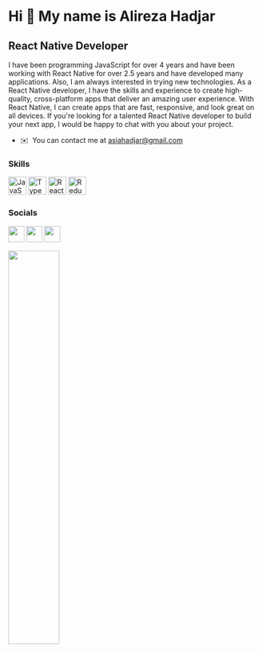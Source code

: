 Hi 👋 My name is Alireza Hadjar 
===============================  

React Native Developer 
----------------------  

I have been programming JavaScript for over 4 years and have been working with React Native for over 2.5 years and have developed many applications. Also, I am always interested in trying new technologies. As a React Native developer, I have the skills and experience to create high-quality, cross-platform apps that deliver an amazing user experience. With React Native, I can create apps that are fast, responsive, and look great on all devices. If you're looking for a talented React Native developer to build your next app, I would be happy to chat with you about your project.

* ✉️  You can contact me at [asiahadjar@gmail.com](mailto:asiahadjar@gmail.com) 

### Skills

<p align="left"> <a href="https://developer.mozilla.org/en-US/docs/Web/JavaScript" target="_blank" rel="noreferrer"><img src="https://raw.githubusercontent.com/danielcranney/readme-generator/main/public/icons/skills/javascript-colored.svg" width="36" height="36" alt="JavaScript" /></a> <a href="https://www.typescriptlang.org/" target="_blank" rel="noreferrer"><img src="https://raw.githubusercontent.com/danielcranney/readme-generator/main/public/icons/skills/typescript-colored.svg" width="36" height="36" alt="TypeScript" /></a> <a href="https://reactjs.org/" target="_blank" rel="noreferrer"><img src="https://raw.githubusercontent.com/danielcranney/readme-generator/main/public/icons/skills/react-colored.svg" width="36" height="36" alt="React" /></a> <a href="https://redux.js.org/" target="_blank" rel="noreferrer"><img src="https://raw.githubusercontent.com/danielcranney/readme-generator/main/public/icons/skills/redux-colored.svg" width="36" height="36" alt="Redux" /></a> </p> 

### Socials  

<p align="left"> <a href="https://www.linkedin.com/in/alireza-hadjar-526590197" target="_blank" rel="noreferrer"><img src="https://raw.githubusercontent.com/danielcranney/readme-generator/main/public/icons/socials/linkedin.svg" width="32" height="32" /></a> <a href="https://www.stackoverflow.com/users/12300188/alireza-hadjar" target="_blank" rel="noreferrer"><img src="https://raw.githubusercontent.com/danielcranney/readme-generator/main/public/icons/socials/stackoverflow.svg" width="32" height="32" /></a> <a href="https://www.twitter.com/alirezahadjar" target="_blank" rel="noreferrer"><img src="https://raw.githubusercontent.com/danielcranney/readme-generator/main/public/icons/socials/twitter.svg" width="32" height="32" /></a></p>


<div width="100%" align="center"><a href="https://github.com/Alirezahadjar/Charlatan" align="left"><img align="left" width="45%" src="https://github-readme-stats.vercel.app/api/pin/?username=Alirezahadjar&repo=Charlatan&title_color=0891b2&text_color=a855f7&icon_color=0891b2&bg_color=1c1917&hide_border=true&locale=en" /></a></div><br /><br /><br /><br /><br /><br /><br />

